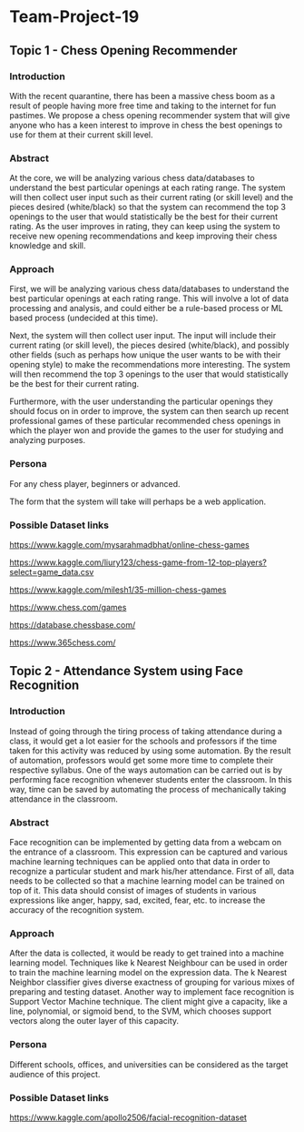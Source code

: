 # Team-Project-19

## Topic 1 - Chess Opening Recommender 

### Introduction
With the recent quarantine, there has been a massive chess boom as a result of people having more free time and taking to the internet for fun pastimes. We propose a chess opening recommender system that will give anyone who has a keen interest to improve in chess the best openings to use for them at their current skill level.

### Abstract
At the core, we will be analyzing various chess data/databases to understand the best particular openings at each rating range. The system will then collect user input such as their current rating (or skill level) and the pieces desired (white/black) so that the system can recommend the top 3 openings to the user that would statistically be the best for their current rating. As the user improves in rating, they can keep using the system to receive new opening recommendations and keep improving their chess knowledge and skill.

### Approach
First, we will be analyzing various chess data/databases to understand the best particular openings at each rating range. This will involve a lot of data processing and analysis, and could either be a rule-based process or ML based process (undecided at this time). 

Next, the system will then collect user input. The input will include their current rating (or skill level), the pieces desired (white/black), and possibly other fields (such as perhaps how unique the user wants to be with their opening style) to make the recommendations more interesting. The system will then recommend the top 3 openings to the user that would statistically be the best for their current rating.  

Furthermore, with the user understanding the particular openings they should focus on in order to improve, the system can then search up recent professional games of these particular recommended chess openings in which the player won and provide the games to the user for studying and analyzing purposes. 

### Persona
For any chess player, beginners or advanced.

The form that the system will take will perhaps be a web application.

### Possible Dataset links
https://www.kaggle.com/mysarahmadbhat/online-chess-games

https://www.kaggle.com/liury123/chess-game-from-12-top-players?select=game_data.csv

https://www.kaggle.com/milesh1/35-million-chess-games

https://www.chess.com/games

https://database.chessbase.com/

https://www.365chess.com/


## Topic 2 - Attendance System using Face Recognition

### Introduction
Instead of going through the tiring process of taking attendance during a class, it would get a lot easier for the schools and professors if the time taken for this activity was reduced by using some automation. By the result of automation, professors would get some more time to complete their respective syllabus. One of the ways automation can be carried out is by performing face recognition whenever students enter the classroom. In this way, time can be saved by automating the process of mechanically taking attendance in the classroom.

### Abstract
Face recognition can be implemented by getting data from a webcam on the entrance of a classroom. This expression can be captured and various machine learning techniques can be applied onto that data in order to recognize a particular student and mark his/her attendance. First of all, data needs to be collected so that a machine learning model can be trained on top of it. This data should consist of images of students in various expressions like anger, happy, sad, excited, fear, etc. to increase the accuracy of the recognition system. 

### Approach
After the data is collected, it would be ready to get trained into a machine learning model. Techniques like k Nearest Neighbour can be used in order to train the machine learning model on the expression data. The k Nearest Neighbor classifier gives diverse exactness of grouping for various mixes of preparing and testing dataset. Another way to implement face recognition is Support Vector Machine technique. The client might give a capacity, like a line, polynomial, or sigmoid bend, to the SVM, which chooses support vectors along the outer layer of this capacity.

### Persona
Different schools, offices, and universities can be considered as the target audience of this project.

### Possible Dataset links
https://www.kaggle.com/apollo2506/facial-recognition-dataset

